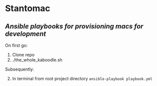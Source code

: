# Stantomac
## _Ansible playbooks for provisioning macs for development_

On first go:

1. Clone repo
2. ./the_whole_kaboodle.sh

Subsequently:

2. In terminal from root project directory `ansible-playbook playbook.yml`
